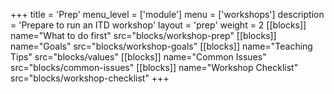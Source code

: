 +++
title = 'Prep'
menu_level = ['module']
menu = ['workshops']
description = 'Prepare to run an ITD workshop'
layout = 'prep'
weight = 2
[[blocks]]
name="What to do first"
src="blocks/workshop-prep"
[[blocks]]
name="Goals"
src="blocks/workshop-goals"
[[blocks]]
name="Teaching Tips"
src="blocks/values"
[[blocks]]
name="Common Issues"
src="blocks/common-issues"
[[blocks]]
name="Workshop Checklist"
src="blocks/workshop-checklist"
+++
